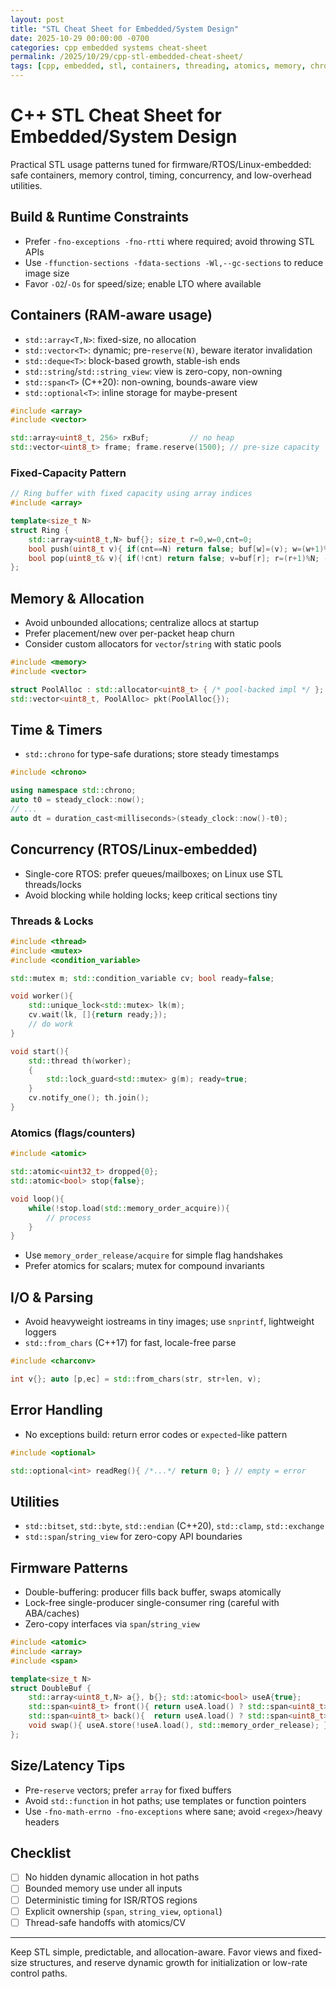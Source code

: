 ```yaml
---
layout: post
title: "STL Cheat Sheet for Embedded/System Design"
date: 2025-10-29 00:00:00 -0700
categories: cpp embedded systems cheat-sheet
permalink: /2025/10/29/cpp-stl-embedded-cheat-sheet/
tags: [cpp, embedded, stl, containers, threading, atomics, memory, chrono]
---
```


# C++ STL Cheat Sheet for Embedded/System Design

Practical STL usage patterns tuned for firmware/RTOS/Linux-embedded: safe containers, memory control, timing, concurrency, and low-overhead utilities.

## Build & Runtime Constraints

- Prefer `-fno-exceptions -fno-rtti` where required; avoid throwing STL APIs
- Use `-ffunction-sections -fdata-sections -Wl,--gc-sections` to reduce image size
- Favor `-O2`/`-Os` for speed/size; enable LTO where available

## Containers (RAM-aware usage)

- `std::array<T,N>`: fixed-size, no allocation
- `std::vector<T>`: dynamic; pre-`reserve(N)`, beware iterator invalidation
- `std::deque<T>`: block-based growth, stable-ish ends
- `std::string`/`std::string_view`: view is zero-copy, non-owning
- `std::span<T>` (C++20): non-owning, bounds-aware view
- `std::optional<T>`: inline storage for maybe-present

```cpp
#include <array>
#include <vector>

std::array<uint8_t, 256> rxBuf;         // no heap
std::vector<uint8_t> frame; frame.reserve(1500); // pre-size capacity
```

### Fixed-Capacity Pattern

```cpp
// Ring buffer with fixed capacity using array indices
#include <array>

template<size_t N>
struct Ring {
    std::array<uint8_t,N> buf{}; size_t r=0,w=0,cnt=0;
    bool push(uint8_t v){ if(cnt==N) return false; buf[w]=(v); w=(w+1)%N; ++cnt; return true; }
    bool pop(uint8_t& v){ if(!cnt) return false; v=buf[r]; r=(r+1)%N; --cnt; return true; }
};
```

## Memory & Allocation

- Avoid unbounded allocations; centralize allocs at startup
- Prefer placement/new over per-packet heap churn
- Consider custom allocators for `vector`/`string` with static pools

```cpp
#include <memory>
#include <vector>

struct PoolAlloc : std::allocator<uint8_t> { /* pool-backed impl */ };
std::vector<uint8_t, PoolAlloc> pkt(PoolAlloc{});
```

## Time & Timers

- `std::chrono` for type-safe durations; store steady timestamps

```cpp
#include <chrono>

using namespace std::chrono;
auto t0 = steady_clock::now();
// ...
auto dt = duration_cast<milliseconds>(steady_clock::now()-t0);
```

## Concurrency (RTOS/Linux-embedded)

- Single-core RTOS: prefer queues/mailboxes; on Linux use STL threads/locks
- Avoid blocking while holding locks; keep critical sections tiny

### Threads & Locks

```cpp
#include <thread>
#include <mutex>
#include <condition_variable>

std::mutex m; std::condition_variable cv; bool ready=false;

void worker(){
    std::unique_lock<std::mutex> lk(m);
    cv.wait(lk, []{return ready;});
    // do work
}

void start(){
    std::thread th(worker);
    {
        std::lock_guard<std::mutex> g(m); ready=true;
    }
    cv.notify_one(); th.join();
}
```

### Atomics (flags/counters)

```cpp
#include <atomic>

std::atomic<uint32_t> dropped{0};
std::atomic<bool> stop{false};

void loop(){
    while(!stop.load(std::memory_order_acquire)){
        // process
    }
}
```

- Use `memory_order_release/acquire` for simple flag handshakes
- Prefer atomics for scalars; mutex for compound invariants

## I/O & Parsing

- Avoid heavyweight iostreams in tiny images; use `snprintf`, lightweight loggers
- `std::from_chars` (C++17) for fast, locale-free parse

```cpp
#include <charconv>

int v{}; auto [p,ec] = std::from_chars(str, str+len, v);
```

## Error Handling

- No exceptions build: return error codes or `expected`-like pattern

```cpp
#include <optional>

std::optional<int> readReg(){ /*...*/ return 0; } // empty = error
```

## Utilities

- `std::bitset`, `std::byte`, `std::endian` (C++20), `std::clamp`, `std::exchange`
- `std::span`/`string_view` for zero-copy API boundaries

## Firmware Patterns

- Double-buffering: producer fills back buffer, swaps atomically
- Lock-free single-producer single-consumer ring (careful with ABA/caches)
- Zero-copy interfaces via `span`/`string_view`

```cpp
#include <atomic>
#include <array>
#include <span>

template<size_t N>
struct DoubleBuf {
    std::array<uint8_t,N> a{}, b{}; std::atomic<bool> useA{true};
    std::span<uint8_t> front(){ return useA.load() ? std::span<uint8_t>(a) : std::span<uint8_t>(b); }
    std::span<uint8_t> back(){  return useA.load() ? std::span<uint8_t>(b) : std::span<uint8_t>(a); }
    void swap(){ useA.store(!useA.load(), std::memory_order_release); }
};
```

## Size/Latency Tips

- Pre-`reserve` vectors; prefer `array` for fixed buffers
- Avoid `std::function` in hot paths; use templates or function pointers
- Use `-fno-math-errno -fno-exceptions` where sane; avoid `<regex>`/heavy headers

## Checklist

- [ ] No hidden dynamic allocation in hot paths
- [ ] Bounded memory use under all inputs
- [ ] Deterministic timing for ISR/RTOS regions
- [ ] Explicit ownership (`span`, `string_view`, `optional`)
- [ ] Thread-safe handoffs with atomics/CV

---

Keep STL simple, predictable, and allocation-aware. Favor views and fixed-size structures, and reserve dynamic growth for initialization or low-rate control paths.

